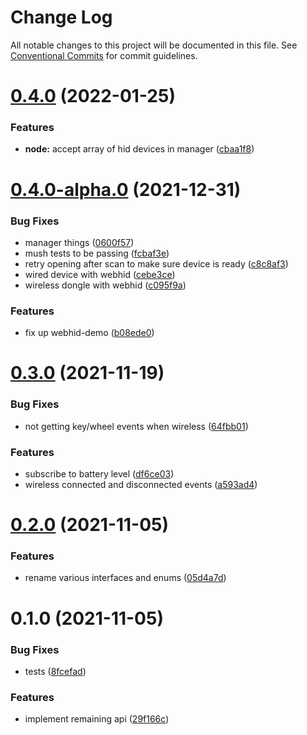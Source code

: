 # Change Log

All notable changes to this project will be documented in this file.
See [Conventional Commits](https://conventionalcommits.org) for commit guidelines.

# [0.4.0](https://github.com/Julusian/node-xencelabs-quick-keys/compare/v0.4.0-alpha.0...v0.4.0) (2022-01-25)


### Features

* **node:** accept array of hid devices in manager ([cbaa1f8](https://github.com/Julusian/node-xencelabs-quick-keys/commit/cbaa1f8bf9f7b8c73e9ff4b5a3374b7a71855858))





# [0.4.0-alpha.0](https://github.com/Julusian/node-xencelabs-quick-keys/compare/v0.3.0...v0.4.0-alpha.0) (2021-12-31)


### Bug Fixes

* manager things ([0600f57](https://github.com/Julusian/node-xencelabs-quick-keys/commit/0600f57d4452a2bf639cf642f8b48d4ded03e330))
* mush tests to be passing ([fcbaf3e](https://github.com/Julusian/node-xencelabs-quick-keys/commit/fcbaf3e16b6b8c5f1db274131fa2f889cd36e921))
* retry opening after scan to make sure device is ready ([c8c8af3](https://github.com/Julusian/node-xencelabs-quick-keys/commit/c8c8af3bd19adee58271dbe2fc157f736afff0e5))
* wired device with webhid ([cebe3ce](https://github.com/Julusian/node-xencelabs-quick-keys/commit/cebe3ceae8f7cbba01342e0ebe6b81d1c0c11f3e))
* wireless dongle with webhid ([c095f9a](https://github.com/Julusian/node-xencelabs-quick-keys/commit/c095f9a050fadc360b0aff2003f14c6992e3e03f))


### Features

* fix up webhid-demo ([b08ede0](https://github.com/Julusian/node-xencelabs-quick-keys/commit/b08ede0bdd69d3d935bc19323e4c2916c20775e8))





# [0.3.0](https://github.com/Julusian/node-xencelabs-quick-keys/compare/v0.2.0...v0.3.0) (2021-11-19)


### Bug Fixes

* not getting key/wheel events when wireless ([64fbb01](https://github.com/Julusian/node-xencelabs-quick-keys/commit/64fbb01e2f7d5448977b3ebe4878e7ff5654581e))


### Features

* subscribe to battery level ([df6ce03](https://github.com/Julusian/node-xencelabs-quick-keys/commit/df6ce0376b8cd8bf64d0d1016075db42a9b969ba))
* wireless connected and disconnected events ([a593ad4](https://github.com/Julusian/node-xencelabs-quick-keys/commit/a593ad49e4052106e74d8cf68d921977ac203453))





# [0.2.0](https://github.com/Julusian/node-xencelabs-quick-keys/compare/v0.1.0...v0.2.0) (2021-11-05)


### Features

* rename various interfaces and enums ([05d4a7d](https://github.com/Julusian/node-xencelabs-quick-keys/commit/05d4a7d76635a0ff92c0d541b79e51c32ac52924))





# 0.1.0 (2021-11-05)


### Bug Fixes

* tests ([8fcefad](https://github.com/Julusian/node-xencelabs-quick-keys/commit/8fcefad8871b64a4a8945e2228a0148b9be98ed5))


### Features

* implement remaining api ([29f166c](https://github.com/Julusian/node-xencelabs-quick-keys/commit/29f166c4a4a41ef88a5f31d44a9af95d8c39425f))
